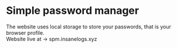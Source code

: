 # Simple password manager

The website uses local storage to store your passwords, that is your browser profile. <br>
Website live at -> spm.insanelogs.xyz
